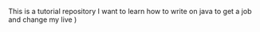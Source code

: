 This is a tutorial repository
I want to learn how to write on java to get a job and change my live )